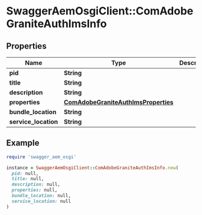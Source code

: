 # SwaggerAemOsgiClient::ComAdobeGraniteAuthImsInfo

## Properties

| Name | Type | Description | Notes |
| ---- | ---- | ----------- | ----- |
| **pid** | **String** |  | [optional] |
| **title** | **String** |  | [optional] |
| **description** | **String** |  | [optional] |
| **properties** | [**ComAdobeGraniteAuthImsProperties**](ComAdobeGraniteAuthImsProperties.md) |  | [optional] |
| **bundle_location** | **String** |  | [optional] |
| **service_location** | **String** |  | [optional] |

## Example

```ruby
require 'swagger_aem_osgi'

instance = SwaggerAemOsgiClient::ComAdobeGraniteAuthImsInfo.new(
  pid: null,
  title: null,
  description: null,
  properties: null,
  bundle_location: null,
  service_location: null
)
```

